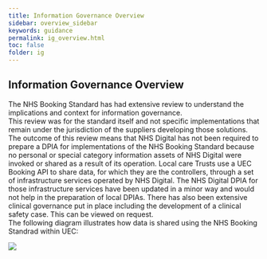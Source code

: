 ```yaml
---
title: Information Governance Overview
sidebar: overview_sidebar
keywords: guidance
permalink: ig_overview.html
toc: false
folder: ig
---
```


## Information Governance Overview

The NHS Booking Standard has had extensive review to understand the implications and context for information governance. 
<br>
This review was for the standard itself and not specific implementations that remain under the jurisdiction of the suppliers developing those solutions. The outcome of this review means that NHS Digital has not been required to prepare a DPIA for implementations of the NHS Booking Standard because no personal or special category information assets of NHS Digital were invoked or shared as a result of its operation. Local care Trusts use a UEC Booking API to share data, for which they are the controllers, through a set of infrastructure services operated by NHS Digital. The NHS Digital DPIA for those infrastructure services have been updated in a minor way and would not help in the preparation of local DPIAs. There has also been extensive clinical governance put in place including the development of a clinical safety case. This can be viewed on request.
<br>
The following diagram illustrates how data is shared using the NHS Booking Standrad within UEC:

<image src="DPIA-diagram.jpeg"/> 

